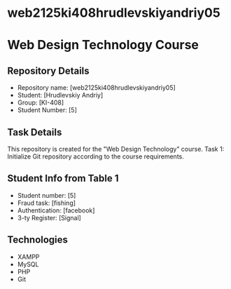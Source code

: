 # web2125ki408hrudlevskiyandriy05
# Web Design Technology Course

## Repository Details
- Repository name: [web2125ki408hrudlevskiyandriy05]
- Student: [Hrudlevskiy Andriy]
- Group: [KI-408]
- Student Number: [5]

## Task Details
This repository is created for the "Web Design Technology" course.
Task 1: Initialize Git repository according to the course requirements.

## Student Info from Table 1
- Student number: [5]
- Fraud task: [fishing]
- Authentication: [facebook]
- 3-ty Register: [Signal]

## Technologies
- XAMPP
- MySQL
- PHP
- Git
